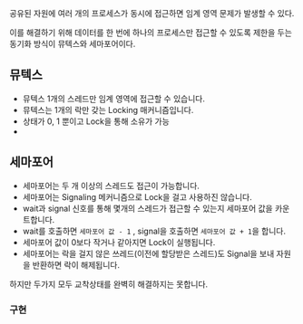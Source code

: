 공유된 자원에 여러 개의 프로세스가 동시에 접근하면 임계 영역 문제가 발생할 수 있다. 

이를 해결하기 위해 데이터를 한 번에 하나의 프로세스만 접근할 수 있도록 제한을 두는 동기화 방식이 뮤텍스와 세마포어이다. 

## 뮤텍스
- 뮤텍스 1개의 스레드만 임계 영역에 접근할 수 있습니다.
- 뮤텍스는 1개의 락만 갖는 Locking 매커니즘입니다.
- 상태가 0, 1 뿐이고 Lock을 통해 소유가 가능
- 
## 세마포어
- 세마포어는 두 개 이상의 스레드도 접근이 가능합니다.
- 세마포어는 Signaling 메커니즘으로 Lock을 걸고 사용하진 않습니다.
- wait과 signal 신호를 통해 몇개의 스레드가 접근할 수 있는지 세마포어 값을 카운트합니다.
- wait를 호출하면 `세마포어 값 - 1` , signal을 호출하면 `세마포어 값 + 1`을 합니다.
- 세마포어 값이 0보다 작거나 같아지면 Lock이 실행됩니다.
- 세마포어는 락을 걸지 않은 쓰레드(이전에 할당받은 스레드)도 Signal을 보내 자원을 반환하면 락이 해제됩니다.

하지만 두가지 모두 교착상태를 완벽히 해결하지는 못합니다.

### 구현
